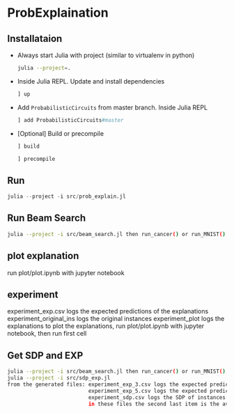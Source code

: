 # ProbExplaination


## Installataion

- Always start Julia with project (similar to virtualenv in python)
    ```bash
    julia --project=.
    ```

- Inside Julia REPL. Update and install dependencies
    ```julia
    ] up
    ```

- Add `ProbabilisticCircuits` from master branch. Inside Julia REPL 
    ```julia
    ] add ProbabilisticCircuits#master
    ```

- [Optional] Build or precompile 

    ```julia
    ] build
    ```

    ```julia
    ] precompile
    ```

## Run

```julia
julia --project -i src/prob_explain.jl
```

## Run Beam Search

```bash
julia --project -i src/beam_search.jl then run_cancer() or run_MNIST()
```

## plot explanation

run plot/plot.ipynb with jupyter notebook

## experiment
experiment_exp.csv logs the expected predictions of the explanations
experiment_original_ins logs the original instances
experiment_plot logs the explanations
to plot the explanations, run plot/plot.ipynb with jupyter notebook, then run first cell

## Get SDP and EXP

```bash
julia --project -i src/beam_search.jl then run_cancer() or run_MNIST()
julia --project -i src/sdp_exp.jl
from the generated files: experiment_exp_3.csv logs the expected prediction of instances with label 1
                          experiment_exp_5.csv logs the expected prediction of instances with label 0
                          experiment_sdp.csv logs the SDP of instances
                          in these files the second last item is the average. the last item is the standard deviation
```